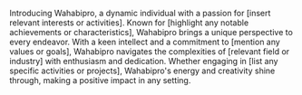 Introducing Wahabipro, a dynamic individual with a passion for [insert relevant interests or activities].
Known for [highlight any notable achievements or characteristics],
Wahabipro brings a unique perspective to every endeavor.
With a keen intellect and a commitment to [mention any values or goals],
Wahabipro navigates the complexities of [relevant field or industry] with enthusiasm and dedication.
Whether engaging in [list any specific activities or projects],
Wahabipro's energy and creativity shine through, making a positive impact in any setting.
